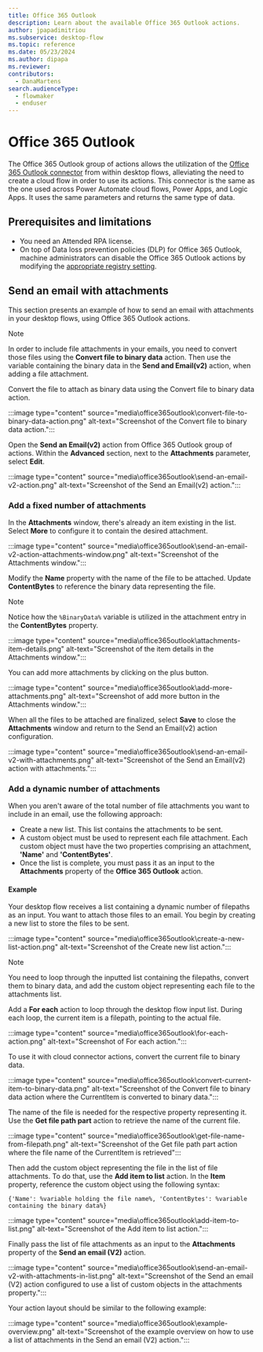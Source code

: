 ```yaml
---
title: Office 365 Outlook 
description: Learn about the available Office 365 Outlook actions.
author: jpapadimitriou
ms.subservice: desktop-flow
ms.topic: reference
ms.date: 05/23/2024
ms.author: dipapa
ms.reviewer: 
contributors:
  - DanaMartens
search.audienceType: 
  - flowmaker
  - enduser
---
```


# Office 365 Outlook

The Office 365 Outlook group of actions allows the utilization of the [Office 365 Outlook connector](/connectors/office365) from within desktop flows, alleviating the need to create a cloud flow in order to use its actions. This connector is the same as the one used across Power Automate cloud flows, Power Apps, and Logic Apps. It uses the same parameters and returns the same type of data.

## Prerequisites and limitations

- You need an Attended RPA license.
- On top of Data loss prevention policies (DLP) for Office 365 Outlook, machine administrators can disable the Office 365 Outlook actions by modifying the [appropriate registry setting](../governance.md#prevent-power-automate-for-desktop-from-running-flows-containing-cloud-connectors).

## Send an email with attachments

This section presents an example of how to send an email with attachments in your desktop flows, using Office 365 Outlook actions.

> [!NOTE]
> In order to include file attachments in your emails, you need to convert those files using the **Convert file to binary data** action. Then use the variable containing the binary data in the **Send and Email(v2)** action, when adding a file attachment.

Convert the file to attach as binary data using the Convert file to binary data action.

:::image type="content" source="media\office365outlook\convert-file-to-binary-data-action.png" alt-text="Screenshot of the Convert file to binary data action.":::

Open the **Send an Email(v2)** action from Office 365 Outlook group of actions. Within the **Advanced** section, next to the **Attachments** parameter, select **Edit**.

:::image type="content" source="media\office365outlook\send-an-email-v2-action.png" alt-text="Screenshot of the Send an Email(v2) action.":::

### Add a fixed number of attachments

In the **Attachments** window, there's already an item existing in the list.
Select **More** to configure it to contain the desired attachment.

:::image type="content" source="media\office365outlook\send-an-email-v2-action-attachments-window.png" alt-text="Screenshot of the Attachments window.":::

Modify the **Name** property with the name of the file to be attached. Update **ContentBytes** to reference the binary data representing the file.

 > [!NOTE]
 > Notice how the `%BinaryData%` variable is utilized in the attachment entry in the **ContentBytes** property.

:::image type="content" source="media\office365outlook\attachments-item-details.png" alt-text="Screenshot of the item details in the Attachments window.":::

You can add more attachments by clicking on the plus button.

:::image type="content" source="media\office365outlook\add-more-attachments.png" alt-text="Screenshot of add more button in the Attachments window.":::

When all the files to be attached are finalized, select **Save** to close the **Attachments** window and return to the Send an Email(v2) action configuration.

:::image type="content" source="media\office365outlook\send-an-email-v2-with-attachments.png" alt-text="Screenshot of the Send an Email(v2) action with attachments.":::

### Add a dynamic number of attachments

When you aren't aware of the total number of file attachments you want to include in an email, use the following approach:

- Create a new list. This list contains the attachments to be sent.
- A custom object must be used to represent each file attachment. Each custom object must have the two properties comprising an attachment, **'Name'** and **'ContentBytes'**.
- Once the list is complete, you must pass it as an input to the **Attachments** property of the **Office 365 Outlook** action.

#### Example

Your desktop flow receives a list containing a dynamic number of filepaths as an input.
You want to attach those files to an email.
You begin by creating a new list to store the files to be sent.

:::image type="content" source="media\office365outlook\create-a-new-list-action.png" alt-text="Screenshot of the Create new list action.":::

>[!NOTE]
> You need to loop through the inputted list containing the filepaths, convert them to binary data, and add the custom object representing each file to the attachments list.

Add a **For each** action to loop through the desktop flow input list. During each loop, the current item is a filepath, pointing to the actual file.

:::image type="content" source="media\office365outlook\for-each-action.png" alt-text="Screenshot of For each action.":::

To use it with cloud connector actions, convert the current file to binary data.

:::image type="content" source="media\office365outlook\convert-current-item-to-binary-data.png" alt-text="Screenshot of the Convert file to binary data action where the CurrentItem is converted to binary data.":::

The name of the file is needed for the respective property representing it. Use the **Get file path part** action to retrieve the name of the current file.

:::image type="content" source="media\office365outlook\get-file-name-from-filepath.png" alt-text="Screenshot of the Get file path part action where the file name of the CurrentItem is retrieved":::

Then add the custom object representing the file in the list of file attachments. To do that, use the **Add item to list** action. In the **Item** property, reference the custom object using the following syntax:

```robin
{'Name': %variable holding the file name%, 'ContentBytes': %variable containing the binary data%}
```

:::image type="content" source="media\office365outlook\add-item-to-list.png" alt-text="Screenshot of the Add item to list action.":::

Finally pass the list of file attachments as an input to the **Attachments** property of the **Send an email (V2)** action.

:::image type="content" source="media\office365outlook\send-an-email-v2-with-attachments-in-list.png" alt-text="Screenshot of the Send an email (V2) action configured to use a list of custom objects in the attachments property.":::

Your action layout should be similar to the following example:

:::image type="content" source="media\office365outlook\example-overview.png" alt-text="Screenshot of the example overview on how to use a list of attachments in the Send an email (V2) action.":::
